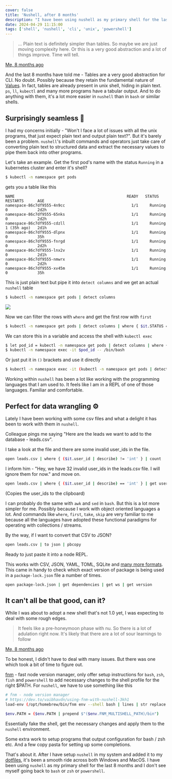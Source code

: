 ```yaml
---
cover: false
title: 'Nushell, after 8 months'
description: "I have been using nushell as my primary shell for the last 8 months and I don't see myself going back to bash or zsh or powershell"
date: 2024-04-29 11:15:00
tags: ['shell', 'nushell', 'cli', 'unix', 'powershell']
---
```


> ... Plain text is definitely simpler than tables. So maybe we are just moving complexity here. Or this is a very good abstraction and a lot of things improve. Time will tell.

[Me, 8 months ago](https://okmanideep.me/i-am-very-excited-about-using-nushell-everyday/)

And the last 8 months have told me - Tables are a very good abstraction for CLI. No doubt. Possibly because they retain the fundamental nature of [Values](https://youtu.be/-6BsiVyC1kM?si=w1U3f4OzdOAT6C55). In fact, tables are already present in unix shell, hiding in plain text. `ps`, `ll`, `kubectl` and many more programs have a tabular output. And to do anything with them, it's a lot more easier in `nushell` than in `bash` or similar shells.

## Surprisingly seamless 🧈
I had my concerns initially - "Won't I face a lot of issues with all the unix programs, that just expect plain text and output plain text?". But it's barely been a problem. `nushell`'s inbuilt commands and operators just take care of converting plain text to structured data and extract the necessary values to pipe them back into other programs.

Let's take an example. Get the first pod's name with the status `Running` in a kubernetes cluster and enter it's shell?

```sh
$ kubectl -n namespace get pods
```
gets you a table like this

```
NAME                                                 READY   STATUS      RESTARTS      AGE
namespace-86c7df9555-4n9cc                             1/1     Running     0             2d2h
namespace-86c7df9555-65nks                             1/1     Running     0             2d2h
namespace-86c7df9555-cdzll                             1/1     Running     1 (35h ago)   2d1h
namespace-86c7df9555-dlpnx                             1/1     Running     0             35h
namespace-86c7df9555-fnrgd                             1/1     Running     0             2d2h
namespace-86c7df9555-lnx2v                             1/1     Running     0             2d1h
namespace-86c7df9555-nmwrx                             1/1     Running     0             2d2h
namespace-86c7df9555-xv45m                             1/1     Running     0             35h
```
This is just plain text but pipe it into `detect columns` and we get an actual `nushell` table

```sh
$ kubectl -n namespace get pods | detect columns
```

<img src="https://imgur.com/9lVQPJ0.png" style="max-width: 600px;" />

Now we can filter the rows with `where` and get the first row with `first`

```sh
$ kubectl -n namespace get pods | detect columns | where { $it.STATUS == "Running" } | first | get NAME
```

We can store this in a variable and access the shell with `kubectl exec`

```sh
$ let pod_id = kubectl -n namespace get pods | detect columns | where { $it.STATUS == "Running" } | first | get NAME
$ kubectl -n namespace exec -it $pod_id -- /bin/bash
```

Or just put it in `()` brackets and use it directly

```sh
$ kubectl -n namespace exec -it (kubectl -n namespace get pods | detect columns | where { $it.STATUS == "Running" } | first | get NAME) -- /bin/bash
```

Working within `nushell` has been a lot like working with the programming languages that I am used to. It feels like I am in a REPL of one of those languages. Familiar and comfortable.

## Perfect for data wrangling ⚙️
Lately I have been working with some csv files and what a delight it has been to work with them in `nushell`.

Colleague pings me saying "Here are the leads we want to add to the database - leads.csv".

I take a look at the file and there are some invalid user_ids in the file.

```sh
open leads.csv | where { ($it.user_id | describe) != 'int' } | count
```
I inform him - "Hey, we have 32 invalid user_ids in the leads.csv file. I will ignore them for now." and move on.

```sh
open leads.csv | where { ($it.user_id | describe) == 'int' } | get user_id | str join ',' | pbcopy
```
(Copies the user_ids to the clipboard)

I can probably do the same with `awk` and `sed` in `bash`. But this is a lot more simpler for me. Possibly because I work with object oriented languages a lot. And commands like `where`, `first`, `take`, `skip` are very familiar to me because all the languages have adopted these functional paradigms for operating with collections / streams.

By the way, if I want to convert that CSV to JSON?

```sh
open leads.csv | to json | pbcopy
```
Ready to just paste it into a node REPL.

This works with CSV, JSON, YAML, TOML, SQLite and [many more formats](http://www.nushell.sh/book/loading_data.html#opening-files). This came in handy to check which exact version of package is being used in a `package-lock.json` file a number of times.

```sh
open package-lock.json | get dependencies | get ws | get version
```

## It can't all be that good, can it?
While I was about to adopt a new shell that's not 1.0 yet, I was expecting to deal with some rough edges.

> It feels like a pre-honeymoon phase with nu. So there is a lot of adulation right now. It's likely that there are a lot of sour learnings to follow

[Me, 8 months ago](https://okmanideep.me/i-am-very-excited-about-using-nushell-everyday/)

To be honest, I didn't have to deal with many issues. But there was one which took a bit of time to figure out.

[fnm](https://github.com/Schniz/fnm) - fast node version manager, only offer setup instructions for `bash`, `zsh`, `fish` and `powershell` to add necessary changes to the shell profile for the right $PATH. For `nushell`, we have to use something like this

```sh
# fnm - node version manager
# https://dev.to/vaibhavdn/using-fnm-with-nushell-3kh1
load-env (/opt/homebrew/bin/fnm env --shell bash | lines | str replace 'export ' '' | str replace -a '"' '' | split column = | rename name value | where name != "FNM_ARCH" and name != "PATH" | reduce -f {} {|it, acc| $acc | upsert $it.name $it.value })

$env.PATH = ($env.PATH | prepend $"($env.FNM_MULTISHELL_PATH)/bin")
```

Essentially fake the shell, get the necessary changes and apply them to the `nushell` environment.

Some extra work to setup programs that output configuration for bash / zsh etc. And a few copy pasta for setting up some completions.

That's about it. After I have setup `nushell` in my system and added it to my [dotfiles](https://github.com/okmanideep/dotfiles), it's been a smooth ride across both Windows and MacOS. I have been using `nushell` as my primary shell for the last 8 months and I don't see myself going back to `bash` or `zsh` or `powershell`.
